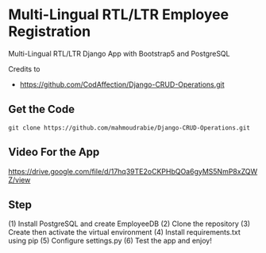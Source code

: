 # Multi-Lingual RTL/LTR Employee Registration
Multi-Lingual RTL/LTR Django App with Bootstrap5 and PostgreSQL 

Credits to
 - https://github.com/CodAffection/Django-CRUD-Operations.git

## Get the Code

```
git clone https://github.com/mahmoudrabie/Django-CRUD-Operations.git
```

## Video For the App
https://drive.google.com/file/d/17hq39TE2oCKPHbQOa6gyMS5NmP8xZQWZ/view

## Step
(1) Install PostgreSQL and create EmployeeDB
(2) Clone the repository
(3) Create then activate the virtual environment
(4) Install requirements.txt using pip
(5) Configure settings.py
(6) Test the app and enjoy!
